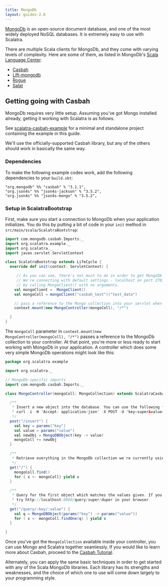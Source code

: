 ```yaml
---
title: MongoDb
layout: guides-2.6
---
```


[MongoDb](http://mongodb.org) is an open-source document database, and one of the most widely deployed NoSQL databases. It is extremely easy to use with Scalatra.

There are multiple Scala clients for MongoDb, and they come with varying levels of complexity. Here are some of them, as listed in MongoDb's [Scala Language Center](http://docs.mongodb.org/ecosystem/drivers/scala/).

* [Casbah](http://mongodb.github.io/casbah/index.html)
* [Lift-mongodb](https://www.assembla.com/wiki/show/liftweb/MongoDB)
* [Rogue](https://github.com/foursquare/rogue)
* [Salat](https://github.com/novus/salat)

## Getting going with Casbah

MongoDb requires very little setup. Assuming you've got Mongo installed already, getting it working with Scalatra is as follows.

<div class="alert alert-info">
  <span class="badge badge-info"><i class="glyphicon glyphicon-flag"></i></span>
  See
  <a href="https://github.com/scalatra/scalatra-website-examples/tree/master/2.6/persistence/scalatra-casbah-example">scalatra-casbah-example</a>
  for a minimal and standalone project containing the example in this guide.
</div>

We'll use the officially-supported Casbah library, but any of the others should work in basically the same way.

### Dependencies

To make the following example codes work, add the following dependencies to your
`build.sbt`:

```
"org.mongodb" %% "casbah" % "3.1.1",
"org.json4s" %% "json4s-jackson" % "3.5.2",
"org.json4s" %% "json4s-mongo" % "3.5.2",
```

### Setup in ScalatraBootstrap

First, make sure you start a connection to MongoDb when your application initializes. You do this by putting a bit of code in your `init` method in `src/main/scala/ScalatraBootstrap`:

```scala
import com.mongodb.casbah.Imports._
import org.scalatra.example._
import org.scalatra._
import javax.servlet.ServletContext

class ScalatraBootstrap extends LifeCycle {
  override def init(context: ServletContext) {

     // As you can see, there's not much to do in order to get MongoDb working with Scalatra.
     // We're connecting with default settings - localhost on port 27017 -
     // by calling MongoClient() with no arguments.
    val mongoClient =  MongoClient()
    val mongoColl = mongoClient("casbah_test")("test_data")

    // pass a reference to the Mongo collection into your servlet when you mount it at application start:
    context.mount(new MongoController(mongoColl), "/*")

  }
}
```

The `mongoColl` parameter in `context.mount(new MongoController(mongoColl), "/*")` passes a reference to the MongoDb collection to your controller. At that point, you're more or less ready to start working with MongoDb in your application. A controller which does some very simple MongoDb operations might look like this:


```scala
package org.scalatra.example

import org.scalatra._

// MongoDb-specific imports
import com.mongodb.casbah.Imports._

class MongoController(mongoColl: MongoCollection) extends ScalatraCasbahExampleStack {

  /**
   * Insert a new object into the database. You can use the following from your console to try it out:
   * curl -i -H "Accept: application/json" -X POST -d "key=super&value=duper" http://localhost:8080/insert
   */
  post("/insert") {
    val key = params("key")
    val value = params("value")
    val newObj = MongoDBObject(key -> value)
    mongoColl += newObj
  }

  /**
   * Retrieve everything in the MongoDb collection we're currently using.
   */
  get("/") {
    mongoColl.find()
    for { x <- mongoColl} yield x
  }

  /**
   * Query for the first object which matches the values given. If you copy/pasted the insert example above,
   * try http://localhost:8080/query/super/duper in your browser.
   */
  get("/query/:key/:value") {
    val q = MongoDBObject(params("key") -> params("value"))
    for ( x <- mongoColl.findOne(q) ) yield x
  }

}
```

Once you've got the `MongoCollection` available inside your controller, you can use Mongo and Scalatra together seamlessly. If you would like to learn more about Casbah, proceed to the [Casbah Tutorial](http://mongodb.github.io/casbah/tutorial.html).

Alternately, you can apply the same basic techniques in order to get started with any of the Scala MongoDb libraries. Each library has its strengths and weaknesses, and the choice of which one to use will come down largely to your programming style.
